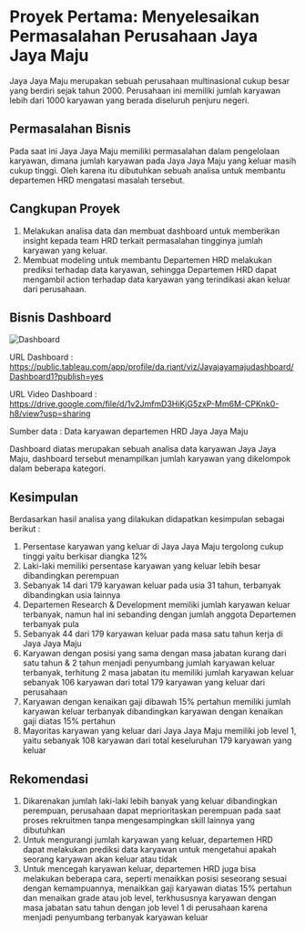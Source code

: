 # Proyek Pertama: Menyelesaikan Permasalahan Perusahaan Jaya Jaya Maju
Jaya Jaya Maju merupakan sebuah perusahaan multinasional cukup besar yang berdiri sejak tahun 2000. Perusahaan ini memiliki jumlah karyawan lebih dari 1000 karyawan yang berada diseluruh penjuru negeri.

## Permasalahan Bisnis
Pada saat ini Jaya Jaya Maju memiliki permasalahan dalam pengelolaan karyawan, dimana jumlah karyawan pada Jaya Jaya Maju yang keluar masih cukup tinggi. Oleh karena itu dibutuhkan sebuah analisa untuk membantu departemen HRD mengatasi masalah tersebut.

## Cangkupan Proyek
1. Melakukan analisa data dan membuat dashboard untuk memberikan insight kepada team HRD terkait permasalahan tingginya jumlah karyawan yang keluar.
2. Membuat modeling untuk membantu Departemen HRD melakukan prediksi terhadap data karyawan, sehingga Departemen HRD dapat mengambil action terhadap data karyawan yang terindikasi akan keluar dari perusahaan.

## Bisnis Dashboard
![Dashboard](https://github.com/dariant08/Attrition-Prediction/assets/150717472/1ec6da55-19e0-4ce0-8450-ad8aab2071ec)

URL Dashboard : https://public.tableau.com/app/profile/da.riant/viz/Jayajayamajudashboard/Dashboard1?publish=yes

URL Video Dashboard : https://drive.google.com/file/d/1v2JmfmD3HiKjG5zxP-Mm6M-CPKnk0-h8/view?usp=sharing

Sumber data : Data karyawan departemen HRD Jaya Jaya Maju

Dashboard diatas merupakan sebuah analisa data karyawan Jaya Jaya Maju, dashboard tersebut menampilkan jumlah karyawan yang dikelompok dalam beberapa kategori.

## Kesimpulan
Berdasarkan hasil analisa yang dilakukan didapatkan kesimpulan sebagai berikut :
1. Persentase karyawan yang keluar di Jaya Jaya Maju tergolong cukup tinggi yaitu berkisar diangka 12%
2. Laki-laki memiliki persentase karyawan yang keluar lebih besar dibandingkan perempuan
3. Sebanyak 14 dari 179 karyawan keluar pada usia 31 tahun, terbanyak dibandingkan usia lainnya
4. Departemen Research & Development memiliki jumlah karyawan keluar terbanyak, namun hal ini sebanding dengan jumlah anggota Departemen terbanyak pula
5. Sebanyak 44 dari 179 karyawan keluar pada masa satu tahun kerja di Jaya Jaya Maju
6. Karyawan dengan posisi yang sama dengan masa jabatan kurang dari satu tahun & 2 tahun menjadi penyumbang jumlah karyawan keluar terbanyak, terhitung 2 masa jabatan itu memiliki jumlah karyawan keluar sebanyak 106 karyawan dari total 179 karyawan yang keluar dari perusahaan
7. Karyawan dengan kenaikan gaji dibawah 15% pertahun memiliki jumlah karyawan keluar terbanyak dibandingkan karyawan dengan kenaikan gaji diatas 15% pertahun
8. Mayoritas karyawan yang keluar dari Jaya Jaya Maju memiliki job level 1, yaitu sebanyak 108 karyawan dari total keseluruhan 179 karyawan yang keluar

## Rekomendasi
1. Dikarenakan jumlah laki-laki lebih banyak yang keluar dibandingkan perempuan, perusahaan dapat meprioritaskan perempuan pada saat proses rekruitmen tanpa mengesampingkan skill lainnya yang dibutuhkan
2. Untuk mengurangi jumlah karyawan yang keluar, departemen HRD dapat melakukan prediksi data karyawan untuk mengetahui apakah seorang karyawan akan keluar atau tidak
3. Untuk mencegah karyawan keluar, departemen HRD juga bisa melakukan beberapa cara, seperti menaikkan posisi seseorang sesuai dengan kemampuannya, menaikkan gaji karyawan diatas 15% pertahun dan menaikan grade atau job level, terkhususnya karyawan dengan masa jabatan satu tahun dengan job level 1 di perusahaan karena menjadi penyumbang terbanyak karyawan keluar
